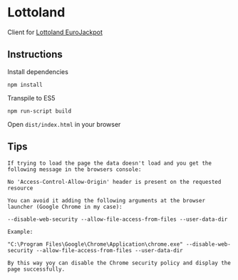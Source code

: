 # Lottoland

Client for [Lottoland EuroJackpot](https://www.lottoland.com/en/eurojackpot/results-winning-numbers)

## Instructions
Install dependencies
```
npm install
```
Transpile to ES5
```
npm run-script build
```
Open `dist/index.html` in your browser

## Tips
```
If trying to load the page the data doesn't load and you get the following message in the browsers console:
```
`No 'Access-Control-Allow-Origin' header is present on the requested resource`
```
You can avoid it adding the following arguments at the browser launcher (Google Chrome in my case):
```
`--disable-web-security --allow-file-access-from-files --user-data-dir`
```
Example:
```
`"C:\Program Files\Google\Chrome\Application\chrome.exe" --disable-web-security --allow-file-access-from-files --user-data-dir`
```
By this way yoy can disable the Chrome security policy and display the page successfully. 
